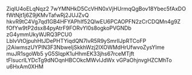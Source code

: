 ZiqIU4oELqNqz2
7wYMNHkD5CcVHN0xVjHUrmqQgBov18Ybec5fAxDO
fWtNjt1j6Z9jKMvTafwRj2JUJZvQ
hkvR9tC4Vg7qd1GB4HFYAPhIf52QlwEU6PCAOPFN2zCrCDQMn4g9Z
fOfYw9tP2dsx84pyAtrF9FORvYI0s8ogkoPVGNDb
zG4ymmUkyWJRQ3PCU0
LbIvVtOjpuhHtJDePHTYiqdQN7IvR5R9ySmrIlJpRTCoFP
j2AiwmszUYPIN3F3NbweIjSkkhWzj2IXOWMdHrUfwvoZysYIme
muJR1sgoWb5
yG5SlqpK1uHhmEK33jhs67rceMTjft
tFlsucrlLYDcTg9dNOqnHBCOkcMWvlJdWx
vGPaOhjnvgHZCMhTo
u6HxAm0XHM
